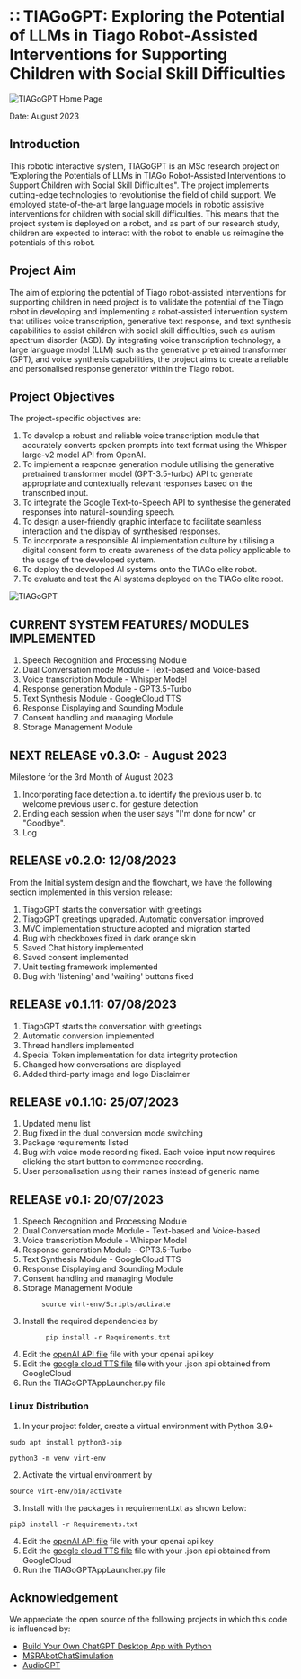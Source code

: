 # &#8759; TIAGoGPT: Exploring the Potential of LLMs in Tiago Robot-Assisted Interventions for Supporting Children with Social Skill Difficulties 
![TIAGoGPT Home Page](https://github.com/Cmanjah/TIAGoGPT--Robot-assisted-interventions-/assets/116933114/1605e047-bbbe-4377-8550-a2b9b3049edc)

Date: August 2023

## Introduction
This robotic interactive system, TIAGoGPT is an MSc research project on "Exploring the Potentials of LLMs in TIAGo Robot-Assisted Interventions to Support Children with Social Skill Difficulties". The project implements cutting-edge technologies to revolutionise the field of child support. We employed state-of-the-art large language models in robotic assistive interventions for children with social skill difficulties. This means that the project system is deployed on a robot, and as part of our research study, children are expected to interact with the robot to enable us reimagine the potentials of this robot.

## Project Aim
The aim of exploring the potential of Tiago robot-assisted interventions for supporting children in need project is to validate the potential of the Tiago robot in developing and implementing a robot-assisted intervention system that utilises voice transcription, generative text response, and text synthesis capabilities to assist children with social skill difficulties, such as autism spectrum disorder (ASD). By integrating voice transcription technology, a large language model (LLM) such as the generative pretrained transformer (GPT), and voice synthesis capabilities, the project aims to create a reliable and personalised response generator within the Tiago robot.

## Project Objectives
The project-specific objectives are:
1.	To develop a robust and reliable voice transcription module that accurately converts spoken prompts into text format using the Whisper large-v2 model API from OpenAI.
2.	To implement a response generation module utilising the generative pretrained transformer model (GPT-3.5-turbo) API to generate appropriate and contextually relevant responses based on the transcribed input.
3.	To integrate the Google Text-to-Speech API to synthesise the generated responses into natural-sounding speech.
4.	To design a user-friendly graphic interface to facilitate seamless interaction and the display of synthesised responses.
5.	To incorporate a responsible AI implementation culture by utilising a digital consent form to create awareness of the data policy applicable to the usage of the developed system.
6.	To deploy the developed AI systems onto the TIAGo elite robot.
7.	To evaluate and test the AI systems deployed on the TIAGo elite robot.

![TIAGoGPT](https://github.com/Cmanjah/TIAGoGPT--Robot-assisted-interventions-/assets/116933114/62532e50-fc64-47d8-b767-493854ba03c1)



## CURRENT SYSTEM FEATURES/ MODULES IMPLEMENTED
1. Speech Recognition and Processing Module
2. Dual Conversation mode Module - Text-based and Voice-based
3. Voice transcription Module - Whisper Model
4. Response generation Module - GPT3.5-Turbo
5. Text Synthesis Module - GoogleCloud TTS
6. Response Displaying and Sounding Module
7. Consent handling and managing Module
8. Storage Management Module


## NEXT RELEASE v0.3.0:  - August 2023
Milestone for the 3rd Month of August 2023
1. Incorporating face detection 
        a. to identify the previous user
        b. to welcome previous user
        c. for gesture detection
2. Ending each session when the user says "I'm done for now" or "Goodbye".
3. Log

## RELEASE v0.2.0: 12/08/2023
From the Initial system design and the flowchart, we have the following section implemented in this version release:
1. TiagoGPT starts the conversation with greetings
2. TiagoGPT greetings upgraded. Automatic conversation improved
3. MVC implementation structure adopted and migration started
4. Bug with checkboxes fixed in dark orange skin
5. Saved Chat history implemented
6. Saved consent implemented
7. Unit testing framework implemented
8. Bug with 'listening' and 'waiting' buttons fixed


## RELEASE v0.1.11: 07/08/2023
1. TiagoGPT starts the conversation with greetings
2. Automatic conversion implemented
3. Thread handlers implemented
4. Special Token implementation for data integrity protection
5. Changed how conversations are displayed
6. Added third-party image and logo Disclaimer


## RELEASE v0.1.10: 25/07/2023
1. Updated menu list
2. Bug fixed in the dual conversion mode switching
3. Package requirements listed
4. Bug with voice mode recording fixed. Each voice input now requires clicking the start button to commence recording.
5. User personalisation using their names instead of generic name

## RELEASE v0.1: 20/07/2023
1. Speech Recognition and Processing Module
2. Dual Conversation mode Module - Text-based and Voice-based
3. Voice transcription Module - Whisper Model
4. Response generation Module - GPT3.5-Turbo
5. Text Synthesis Module - GoogleCloud TTS
6. Response Displaying and Sounding Module
7. Consent handling and managing Module
8. Storage Management Module



```
        source virt-env/Scripts/activate
```

3. Install the required dependencies by 

```
         pip install -r Requirements.txt
```

4. Edit the [openAI API file](modules/includes/api_key.ini) file with your openai api key
5. Edit the [google cloud TTS file](modules/includes/googlecloud-tts-api.json) file with your .json api obtained from GoogleCloud
6. Run the TIAGoGPTAppLauncher.py file

### Linux Distribution
1. In your project folder, create a virtual environment with Python 3.9+

```
sudo apt install python3-pip
```
``` 
python3 -m venv virt-env
```
2. Activate the virtual environment by

```
source virt-env/bin/activate
```
3. Install with the packages in requirement.txt as shown below: 

```        
pip3 install -r Requirements.txt
```
4. Edit the [openAI API file](modules/includes/openai.ini) file with your openai api key
5. Edit the [google cloud TTS file](modules/includes/googlecloud-tts-api.json) file with your .json api obtained from GoogleCloud
6. Run the TIAGoGPTAppLauncher.py file

## Acknowledgement
We appreciate the open source of the following projects in which this code is influenced by:

- [Build Your Own ChatGPT Desktop App with Python](https://www.youtube.com/watch?v=snkys9zXyD0) &#8194;
- [MSRAbotChatSimulation](https://github.com/microsoft/LabanotationSuite/tree/master/MSRAbotChatSimulation) &#8194;
- [AudioGPT](https://github.com/AIGC-Audio/AudioGPT/blob/main/README.md) &#8194;
